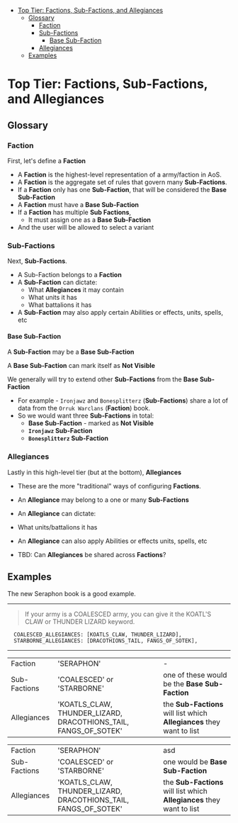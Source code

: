 - [Top Tier: Factions, Sub-Factions, and Allegiances](#top-tier-factions-sub-factions-and-allegiances)
  - [Glossary](#glossary)
    - [Faction](#faction)
    - [Sub-Factions](#sub-factions)
      - [Base Sub-Faction](#base-sub-faction)
    - [Allegiances](#allegiances)
  - [Examples](#examples)

# Top Tier: Factions, Sub-Factions, and Allegiances


## Glossary

### Faction

First, let's define a **Faction**

- A **Faction** is the highest-level representation of a army/faction in AoS.
- A **Faction** is the aggregate set of rules that govern many **Sub-Factions**. 
- If a **Faction** only has one **Sub-Faction**, that will be considered the **Base Sub-Faction**
 - A **Faction** must have a **Base Sub-Faction** 
- If a **Faction** has multiple **Sub Factions**, 
  - It must assign one as a **Base Sub-Faction**
 - And the user will be allowed to select a variant

### Sub-Factions

Next, **Sub-Factions**.

- A Sub-Faction belongs to a **Faction**
- A **Sub-Faction** can dictate:
  - What **Allegiances** it may contain
  - What units it has
  - What battalions it has
- A **Sub-Faction** may also apply certain Abilities or effects, units, spells, etc

#### Base Sub-Faction

A **Sub-Faction** may be a **Base Sub-Faction**

A **Base Sub-Faction** can mark itself as **Not Visible**

We generally will try to extend other **Sub-Factions** from the **Base Sub-Faction**

  - For example - `Ironjawz` and `Bonesplitterz` (**Sub-Factions**) share a lot of data from the `Orruk Warclans` (**Faction**) book. 
  - So we would want three **Sub-Factions** in total:
    - **Base Sub-Faction** - marked as **Not Visible**
    - **`Ironjawz` Sub-Faction**
    - **`Bonesplitterz` Sub-Faction**

### Allegiances

Lastly in this high-level tier (but at the bottom), **Allegiances**

- These are the more "traditional" ways of configuring **Factions**. 
- An **Allegiance** may belong to a one or many **Sub-Factions**
- An **Allegiance** can dictate:
- What units/battalions it has
- An **Allegiance** can also apply Abilities or effects units, spells, etc

- TBD: Can **Allegiances** be shared across **Factions**?

## Examples

The new Seraphon book is a good example.


---
> If your army is a COALESCED army, you can give it the KOATL'S CLAW or THUNDER LIZARD keyword.

```
  COALESCED_ALLEGIANCES: [KOATLS_CLAW, THUNDER_LIZARD],
  STARBORNE_ALLEGIANCES: [DRACOTHIONS_TAIL, FANGS_OF_SOTEK],
```

---

|              |                                                                 |                                                                        |
| ------------ | --------------------------------------------------------------- | ---------------------------------------------------------------------- |
| Faction      | 'SERAPHON'                                                      | -                                                                      |
| Sub-Factions | 'COALESCED' or 'STARBORNE'                                      | one of these would be the **Base Sub-Faction**                         |
| Allegiances  | 'KOATLS_CLAW, THUNDER_LIZARD, DRACOTHIONS_TAIL, FANGS_OF_SOTEK' | the **Sub-Factions** will list which **Allegiances** they want to list |


|              |                                                                 |                                                                        |
| ------------ | --------------------------------------------------------------- | ---------------------------------------------------------------------- |
| Faction      | 'SERAPHON'                                                      | asd                                                                    |
| Sub-Factions | 'COALESCED' or 'STARBORNE'                                      | one would be **Base Sub-Faction**                                      |
| Allegiances  | 'KOATLS_CLAW, THUNDER_LIZARD, DRACOTHIONS_TAIL, FANGS_OF_SOTEK' | the **Sub-Factions** will list which **Allegiances** they want to list |

